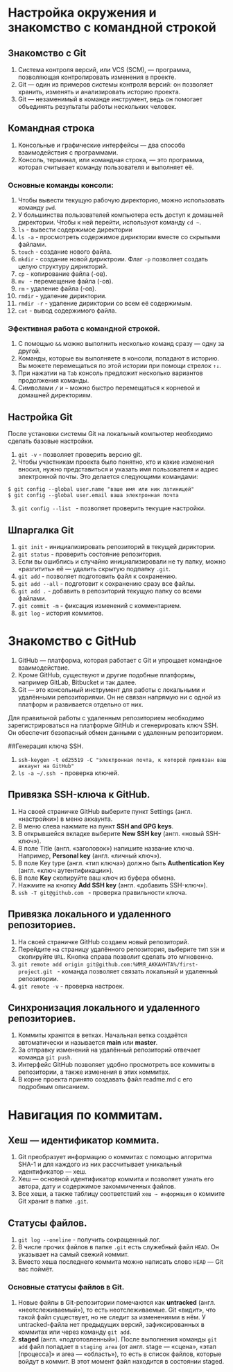 # Настройка окружения и знакомство с командной строкой

## Знакомство с Git

1. Система контроля версий, или VCS (SCM), — программа, позволяющая контролировать изменения в проекте.
2. Git — один из примеров системы контроля версий: он позволяет хранить, изменять и анализировать историю проекта.
3. Git — незаменимый в команде инструмент, ведь он помогает объединять результаты работы нескольких человек.

## Командная строка

1. Консольные и графические интерфейсы — два способа взаимодействия с программами.
2. Консоль, терминал, или командная строка, — это программа, которая считывает команду пользователя и выполняет её.

### Основные команды консоли:

1. Чтобы вывести текущую рабочую директорию, можно использовать команду ```pwd```.
2. У большинства пользователей компьютера есть доступ к домашней директории. Чтобы к ней перейти, используют команду ```cd ~```.
3. ```ls``` - вывести содержимое директории
4. ```ls -a``` - просмотреть содержимое дириктории вместе со скрытыми файлами.
5. ```touch``` - создание нового файла.
6. ```mkdir``` - создание новой дириктроии. Флаг ```-p``` позволяет создать целую структуру дирикторий.
7. ```cp``` - копирование файла (-ов).
8. ```mv ``` - перемещение файла (-ов).
9. ```rm``` - удаление файла (-ов).
10. ```rmdir``` - удаление дириктории.
11. ```rmdir -r``` - удаление дириктории со всем её содержимым.
12. ```сat``` - вывод содержимого файла.

### Эфективная работа с командной строкой.

1. С помощью ```&&``` можно выполнить несколько команд сразу — одну за другой.
2. Команды, которые вы выполняете в консоли, попадают в историю. Вы можете перемещаться по этой истории при помощи стрелок ```↑↓```.
3. При нажатии на ```Tab``` консоль предложит несколько вариантов продолжения команды.
4. Символами ```/``` и ```~``` можно быстро перемещаться к корневой и домашней директориям.

## Настройка Git

После установки системы Git на локальный компьютер необходимо сделать базовые настройки.

1. ```git -v``` - позволяет проверить версию git.
2. Чтобы участникам проекта было понятно, кто и какие изменения вносил, нужно представиться и указать имя пользователя и адрес электронной почты. Это делается следующими командами:
```
$ git config --global user.name "ваше имя или ник латиницей" 
$ git config --global user.email ваша электронная почта 
```
3. ```git config --list ``` - позволяет проверить текущие настройки.

## Шпаргалка Git

1. ```git init``` - инициализировать репозиторий в текущей дириктории.
2. ```git status``` - проверить состояние репозитория.
3. Если вы ошиблись и случайно инициализировали не ту папку, можно «разгитить» её — удалить скрытую подпапку ```.git```.
4. ```git add``` - позволяет подготовить файл к сохранению.
5. ```git add --all``` - подготовит к сохранению сразу все файлы.
6. ```git add .``` - добавить в репозиторий текущую папку со всеми файлами.
7. ```git commit -m``` - фиксация изменений с комментарием.
8. ```git log``` - история коммитов.

# Знакомство с GitHub

1. GitHub — платформа, которая работает с Git и упрощает командное взаимодействие.
2. Кроме GitHub, существуют и другие подобные платформы, например GitLab, Bitbucket и так далее.
3. Git — это консольный инструмент для работы с локальными и удалёнными репозиториями. Он не связан напрямую ни с одной из платформ и развивается отдельно от них.

Для правильной работы с удаленным репозиторием необходимо зарегистрироваться на платформе GitHub и сгенерировать ключ SSH. Он обеспечит безопасный обмен данными с удаленным репозиторием.

##Генерация ключа SSH.

1. ```ssh-keygen -t ed25519 -C "электронная почта, к которой привязан ваш аккаунт на GitHub"```
2. ```ls -a ~/.ssh ``` - проверка ключей.

## Привязка SSH-ключа к GitHub.

1. На своей страничке GitHub выберите пункт Settings (англ. «настройки») в меню аккаунта.
2. В меню слева нажмите на пункт **SSH and GPG keys**.
3. В открывшейся вкладке выберите **New SSH key** (англ. «новый SSH-ключ»).
4. В поле Title (англ. «заголовок») напишите название ключа. Например, **Personal key** (англ. «личный ключ»).
5. В поле Key type (англ. «тип ключа») должно быть **Authentication Key** (англ. «ключ аутентификации»).
6. В поле **Key** скопируйте ваш ключ из буфера обмена.
7. Нажмите на кнопку **Add SSH key** (англ. «добавить SSH-ключ»).
8. ```ssh -T git@github.com ``` - проверка правильности ключа.

## Привязка локального и удаленного репозиториев.

1. На своей страничке GitHub создаем новый репозиторий.
2. Перейдите на страницу удалённого репозитория, выберите тип ```SSH``` и скопируйте ```URL```. Кнопка справа позволит сделать это мгновенно.
3. ```git remote add origin git@github.com:%ИМЯ_АККАУНТА%/first-project.git ``` - команда позволяет связать локальный и удаленный репозитории.
4. ```git remote -v``` - проверка настроек.

## Синхронизация локального и удаленного репозиториев.

1. Коммиты хранятся в ветках. Начальная ветка создаётся автоматически и называется **main** или **master**.
2. За отправку изменений на удалённый репозиторий отвечает команда ```git push```.
3. Интерфейс GitHub позволяет удобно просмотреть все коммиты в репозитории, а также изменения в этих коммитах.
4. В корне проекта принято создавать файл readme.md с его подробным описанием.

# Навигация по коммитам.

## Хеш — идентификатор коммита.

1. Git преобразует информацию о коммитах с помощью алгоритма SHA-1 и для каждого из них рассчитывает уникальный идентификатор — хеш.
2. Хеш — основной идентификатор коммита и позволяет узнать его автора, дату и содержимое закоммиченных файлов.
3. Все хеши, а также таблицу соответствий ```хеш → информация``` о коммите Git хранит в папке ```.git```.

## Статусы файлов.

1. ```git log --oneline``` - получить сокращенный лог.
2. В числе прочих файлов в папке ```.git``` есть служебный файл ```HEAD```. Он указывает на самый свежий коммит.
3. Вместо хеша последнего коммита можно написать слово ```HEAD``` — Git вас поймёт.

### Основные статусы файлов в Git.

1. Новые файлы в Git-репозитории помечаются как **untracked** (англ. «неотслеживаемый»), то есть неотслеживаемые. Git «видит», что такой файл существует, но не следит за изменениями в нём. У untracked-файла нет предыдущих версий, зафиксированных в коммитах или через команду ```git add```.
2. **staged** (англ. «подготовленный»). После выполнения команды ```git add``` файл попадает в ```staging area``` (от англ. stage — «сцена», «этап [процесса]» и area — «область»), то есть в список файлов, которые войдут в коммит. В этот момент файл находится в состоянии staged.